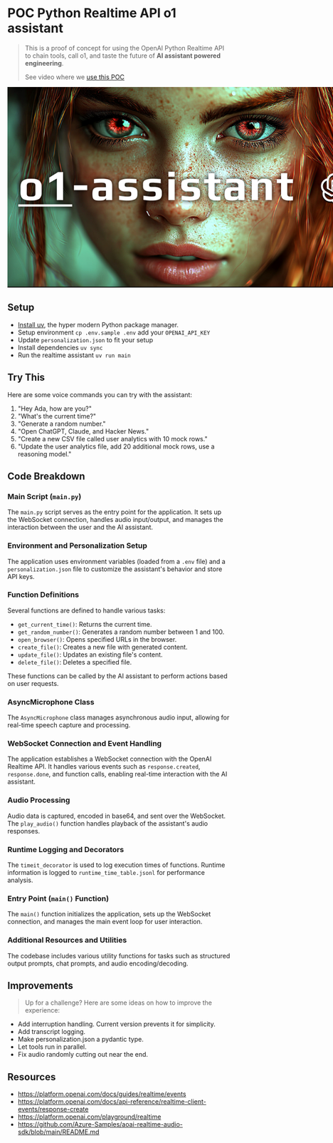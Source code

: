 # POC Python Realtime API o1 assistant
> This is a proof of concept for using the OpenAI Python Realtime API to chain tools, call o1, and taste the future of **AI assistant powered engineering**.
>
> See video where we [use this POC](https://youtu.be/vN0t-kcPOXo)

<img src="./images/ada-is-back.png" alt="realtime-assistant" style="max-width: 800px;">

## Setup
- [Install uv](https://docs.astral.sh/uv/), the hyper modern Python package manager.
- Setup environment `cp .env.sample .env` add your `OPENAI_API_KEY`
- Update `personalization.json` to fit your setup
- Install dependencies `uv sync`
- Run the realtime assistant `uv run main`

## Try This

Here are some voice commands you can try with the assistant:

1. "Hey Ada, how are you?"
2. "What's the current time?"
3. "Generate a random number."
4. "Open ChatGPT, Claude, and Hacker News."
5. "Create a new CSV file called user analytics with 10 mock rows."
6. "Update the user analytics file, add 20 additional mock rows, use a reasoning model."

## Code Breakdown

### Main Script (`main.py`)
The `main.py` script serves as the entry point for the application. It sets up the WebSocket connection, handles audio input/output, and manages the interaction between the user and the AI assistant.

### Environment and Personalization Setup
The application uses environment variables (loaded from a `.env` file) and a `personalization.json` file to customize the assistant's behavior and store API keys.

### Function Definitions
Several functions are defined to handle various tasks:
- `get_current_time()`: Returns the current time.
- `get_random_number()`: Generates a random number between 1 and 100.
- `open_browser()`: Opens specified URLs in the browser.
- `create_file()`: Creates a new file with generated content.
- `update_file()`: Updates an existing file's content.
- `delete_file()`: Deletes a specified file.

These functions can be called by the AI assistant to perform actions based on user requests.

### AsyncMicrophone Class
The `AsyncMicrophone` class manages asynchronous audio input, allowing for real-time speech capture and processing.

### WebSocket Connection and Event Handling
The application establishes a WebSocket connection with the OpenAI Realtime API. It handles various events such as `response.created`, `response.done`, and function calls, enabling real-time interaction with the AI assistant.

### Audio Processing
Audio data is captured, encoded in base64, and sent over the WebSocket. The `play_audio()` function handles playback of the assistant's audio responses.

### Runtime Logging and Decorators
The `timeit_decorator` is used to log execution times of functions. Runtime information is logged to `runtime_time_table.jsonl` for performance analysis.

### Entry Point (`main()` Function)
The `main()` function initializes the application, sets up the WebSocket connection, and manages the main event loop for user interaction.

### Additional Resources and Utilities
The codebase includes various utility functions for tasks such as structured output prompts, chat prompts, and audio encoding/decoding.

## Improvements
> Up for a challenge? Here are some ideas on how to improve the experience:

- Add interruption handling. Current version prevents it for simplicity.
- Add transcript logging.
- Make personalization.json a pydantic type.
- Let tools run in parallel.
- Fix audio randomly cutting out near the end.

## Resources
- https://platform.openai.com/docs/guides/realtime/events
- https://platform.openai.com/docs/api-reference/realtime-client-events/response-create
- https://platform.openai.com/playground/realtime
- https://github.com/Azure-Samples/aoai-realtime-audio-sdk/blob/main/README.md
